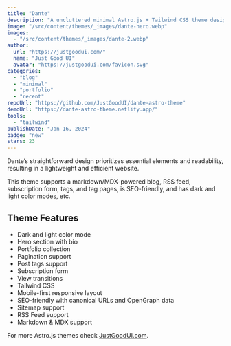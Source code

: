 ```yaml
---
title: "Dante"
description: "A uncluttered minimal Astro.js + Tailwind CSS theme designed for those who appreciate clarity and minimalism."
image: "/src/content/themes/_images/dante-hero.webp"
images:
  - "/src/content/themes/_images/dante-2.webp"
author:
  url: "https://justgoodui.com/"
  name: "Just Good UI"
  avatar: "https://justgoodui.com/favicon.svg"
categories:
  - "blog"
  - "minimal"
  - "portfolio"
  - "recent"
repoUrl: "https://github.com/JustGoodUI/dante-astro-theme"
demoUrl: "https://dante-astro-theme.netlify.app/"
tools:
  - "tailwind"
publishDate: "Jan 16, 2024"
badge: "new"
stars: 23
---
```


<p>
  Dante’s straightforward design prioritizes essential elements and readability, resulting in a
  lightweight and efficient website.
</p>
<p>
  This theme supports a markdown/MDX-powered blog, RSS feed, subscription form, tags, and tag pages,
  is SEO-friendly, and has dark and light color modes, etc.
</p>
<h2>Theme Features</h2>
<ul>
  <li>Dark and light color mode</li>
  <li>Hero section with bio</li>
  <li>Portfolio collection</li>
  <li>Pagination support</li>
  <li>Post tags support</li>
  <li>Subscription form</li>
  <li>View transitions</li>
  <li>Tailwind CSS</li>
  <li>Mobile-first responsive layout</li>
  <li>SEO-friendly with canonical URLs and OpenGraph data</li>
  <li>Sitemap support</li>
  <li>RSS Feed support</li>
  <li>Markdown &amp; MDX support</li>
</ul>
<p>For more Astro.js themes check <a href="https://justgoodui.com/">JustGoodUI.com</a>.</p>
